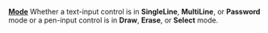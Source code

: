[**Mode**](properties-text.md) Whether a text-input control is in **SingleLine**, **MultiLine**, or **Password** mode or a pen-input control is in **Draw**, **Erase**, or **Select** mode.
